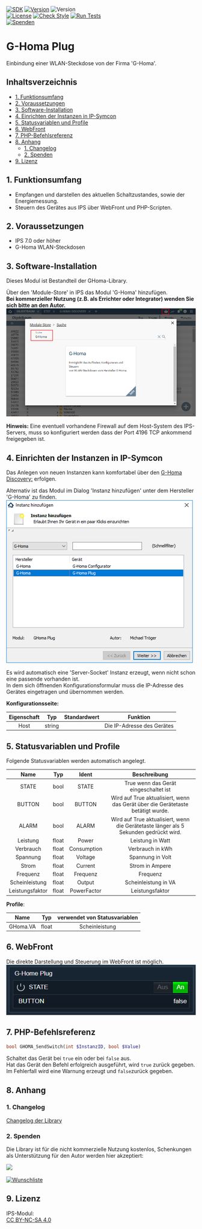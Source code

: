 [![SDK](https://img.shields.io/badge/Symcon-PHPModul-red.svg)](https://www.symcon.de/service/dokumentation/entwicklerbereich/sdk-tools/sdk-php/)
[![Version](https://img.shields.io/badge/Modul%20Version-7.00-blue.svg)]()
![Version](https://img.shields.io/badge/Symcon%20Version-7.0%20%3E-green.svg)  
[![License](https://img.shields.io/badge/License-CC%20BY--NC--SA%204.0-green.svg)](https://creativecommons.org/licenses/by-nc-sa/4.0/)
[![Check Style](https://github.com/Nall-chan/GHoma/workflows/Check%20Style/badge.svg)](https://github.com/Nall-chan/GHoma/actions) [![Run Tests](https://github.com/Nall-chan/GHoma/workflows/Run%20Tests/badge.svg)](https://github.com/Nall-chan/GHoma/actions)  
[![Spenden](https://www.paypalobjects.com/de_DE/DE/i/btn/btn_donate_SM.gif)](../README.md/#6-spenden)  

# G-Homa Plug  <!-- omit in toc -->
Einbindung einer WLAN-Steckdose von der Firma 'G-Homa'.  

## Inhaltsverzeichnis  <!-- omit in toc -->

- [1. Funktionsumfang](#1-funktionsumfang)
- [2. Voraussetzungen](#2-voraussetzungen)
- [3. Software-Installation](#3-software-installation)
- [4. Einrichten der Instanzen in IP-Symcon](#4-einrichten-der-instanzen-in-ip-symcon)
- [5. Statusvariablen und Profile](#5-statusvariablen-und-profile)
- [6. WebFront](#6-webfront)
- [7. PHP-Befehlsreferenz](#7-php-befehlsreferenz)
- [8. Anhang](#8-anhang)
  - [1. Changelog](#1-changelog)
  - [2. Spenden](#2-spenden)
- [9. Lizenz](#9-lizenz)

## 1. Funktionsumfang

 - Empfangen und darstellen des aktuellen Schaltzustandes, sowie der Energiemessung.  
 - Steuern des Gerätes aus IPS über WebFront und PHP-Scripten.  

## 2. Voraussetzungen

 - IPS 7.0 oder höher  
 - G-Homa WLAN-Steckdosen  

## 3. Software-Installation

 Dieses Modul ist Bestandteil der GHoma-Library.

  
  Über den 'Module-Store' in IPS das Modul 'G-Homa' hinzufügen.  
   **Bei kommerzieller Nutzung (z.B. als Errichter oder Integrator) wenden Sie sich bitte an den Autor.**  
![Module-Store](imgs/install.png) 

**Hinweis:**
  Eine eventuell vorhandene Firewall auf dem Host-System des IPS-Servers, muss so konfiguriert werden dass der Port 4196 TCP ankommend freigegeben ist.  

## 4. Einrichten der Instanzen in IP-Symcon

Das Anlegen von neuen Instanzen kann komfortabel über den [G-Homa Discovery:](../GHDiscovery/) erfolgen.  

Alternativ ist das Modul im Dialog 'Instanz hinzufügen' unter dem Hersteller 'G-Homa' zu finden.  
![Instanz hinzufügen](../imgs/add1.png)  

Es wird automatisch eine 'Server-Socket' Instanz erzeugt, wenn nicht schon eine passende vorhanden ist.  
In dem sich öffnenden Konfigurationsformular muss die IP-Adresse des Gerätes eingetragen und übernommen werden.  

**Konfigurationsseite:**  

| Eigenschaft |  Typ   | Standardwert |          Funktion          |
| :---------: | :----: | :----------: | :------------------------: |
|    Host     | string |              | Die IP-Adresse des Gerätes |


## 5. Statusvariablen und Profile

Folgende Statusvariablen werden automatisch angelegt.  

|      Name       |  Typ  |    Ident    |                                     Beschreibung                                      |
| :-------------: | :---: | :---------: | :-----------------------------------------------------------------------------------: |
|      STATE      | bool  |    STATE    |                         True wenn das Gerät eingeschaltet ist                         |
|     BUTTON      | bool  |   BUTTON    |    Wird auf True aktualisiert, wenn das Gerät über die Gerätetaste betätigt wurde.    |
|      ALARM      | bool  |    ALARM    | Wird auf True aktualisiert, wenn die Gerätetaste länger als 5 Sekunden gedrückt wird. |
|    Leistung     | float |    Power    |                                   Leistung in Watt                                    |
|    Verbrauch    | float | Consumption |                                   Verbrauch in kWh                                    |
|    Spannung     | float |   Voltage   |                                   Spannung in Volt                                    |
|      Strom      | float |   Current   |                                    Strom in Ampere                                    |
|    Frequenz     | float |  Frequenz   |                                       Frequenz                                        |
| Scheinleistung  | float |   Output    |                                 Scheinleistung in VA                                  |
| Leistungsfaktor | float | PowerFactor |                                    Leistungsfaktor                                    |

**Profile**:

|   Name   |  Typ  | verwendet von Statusvariablen |
| :------: | :---: | :---------------------------: |
| GHoma.VA | float |        Scheinleistung         |

## 6. WebFront

Die direkte Darstellung und Steuerung im WebFront ist möglich.  
![WebFront Beispiel](../imgs/wf.png)  


## 7. PHP-Befehlsreferenz

```php
bool GHOMA_SendSwitch(int $InstanzID, bool $Value)
```
Schaltet das Gerät bei `true` ein oder bei `false` aus.  
Hat das Gerät den Befehl erfolgreich ausgeführt, wird `true` zurück gegeben.  
Im Fehlerfall wird eine Warnung erzeugt und `false`zurück gegeben.  


## 8. Anhang

### 1. Changelog

[Changelog der Library](../README.md#3-changelog)

### 2. Spenden

Die Library ist für die nicht kommerzielle Nutzung kostenlos, Schenkungen als Unterstützung für den Autor werden hier akzeptiert:  

<a href="https://www.paypal.com/donate?hosted_button_id=G2SLW2MEMQZH2" target="_blank"><img src="https://www.paypalobjects.com/de_DE/DE/i/btn/btn_donate_LG.gif" border="0" /></a>

[![Wunschliste](https://img.shields.io/badge/Wunschliste-Amazon-ff69fb.svg)](https://www.amazon.de/hz/wishlist/ls/YU4AI9AQT9F?ref_=wl_share)

## 9. Lizenz

  IPS-Modul:  
  [CC BY-NC-SA 4.0](https://creativecommons.org/licenses/by-nc-sa/4.0/)  
